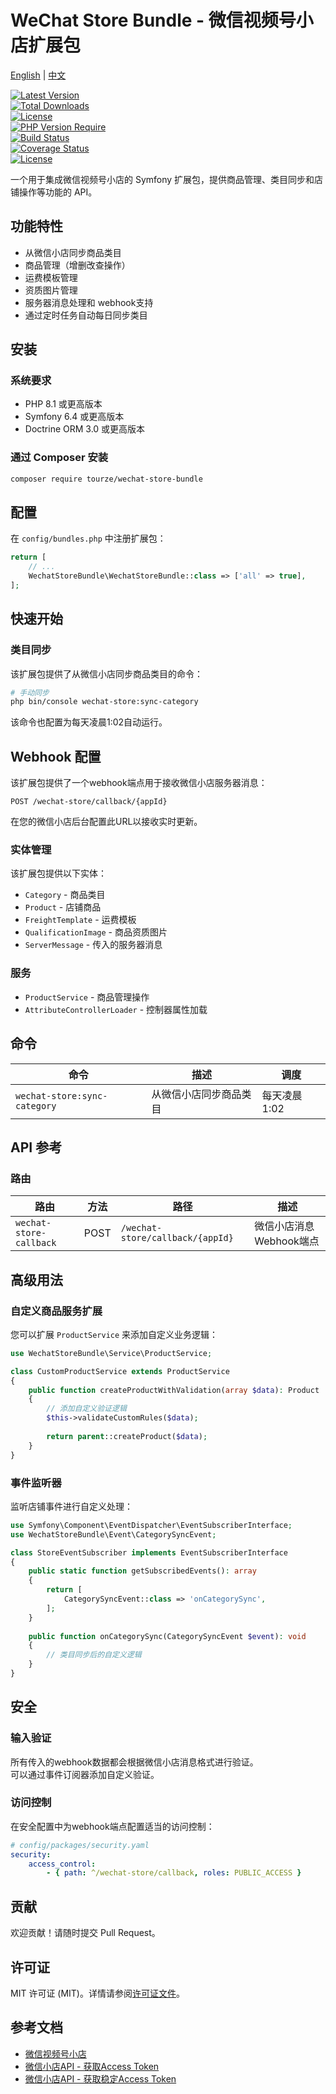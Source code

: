 # WeChat Store Bundle - 微信视频号小店扩展包

[English](README.md) | [中文](README.zh-CN.md)

[![Latest Version](https://img.shields.io/packagist/v/tourze/wechat-store-bundle.svg?style=flat-square)](https://packagist.org/packages/tourze/wechat-store-bundle)  
[![Total Downloads](https://img.shields.io/packagist/dt/tourze/wechat-store-bundle.svg?style=flat-square)](https://packagist.org/packages/tourze/wechat-store-bundle)  
[![License](https://img.shields.io/packagist/l/tourze/wechat-store-bundle.svg?style=flat-square)](https://packagist.org/packages/tourze/wechat-store-bundle)  
[![PHP Version Require](https://img.shields.io/packagist/php-v/tourze/wechat-store-bundle.svg?style=flat-square)](https://packagist.org/packages/tourze/wechat-store-bundle)  
[![Build Status](https://img.shields.io/github/actions/workflow/status/tourze/wechat-store-bundle/ci.yml?branch=main&style=flat-square)](https://github.com/tourze/wechat-store-bundle/actions)  
[![Coverage Status](https://img.shields.io/codecov/c/github/tourze/wechat-store-bundle?style=flat-square)](https://codecov.io/gh/tourze/wechat-store-bundle)  
[![License](https://img.shields.io/badge/License-MIT-blue.svg?style=flat-square)](LICENSE)

一个用于集成微信视频号小店的 Symfony 扩展包，提供商品管理、类目同步和店铺操作等功能的 API。

## 功能特性

- 从微信小店同步商品类目
- 商品管理（增删改查操作）
- 运费模板管理
- 资质图片管理
- 服务器消息处理和 webhook支持
- 通过定时任务自动每日同步类目

## 安装

### 系统要求

- PHP 8.1 或更高版本
- Symfony 6.4 或更高版本
- Doctrine ORM 3.0 或更高版本

### 通过 Composer 安装

```bash
composer require tourze/wechat-store-bundle
```

## 配置

在 `config/bundles.php` 中注册扩展包：

```php
return [
    // ...
    WechatStoreBundle\WechatStoreBundle::class => ['all' => true],
];
```

## 快速开始

### 类目同步

该扩展包提供了从微信小店同步商品类目的命令：

```bash
# 手动同步
php bin/console wechat-store:sync-category
```

该命令也配置为每天凌晨1:02自动运行。

## Webhook 配置

该扩展包提供了一个webhook端点用于接收微信小店服务器消息：

```text
POST /wechat-store/callback/{appId}
```

在您的微信小店后台配置此URL以接收实时更新。

### 实体管理

该扩展包提供以下实体：

- `Category` - 商品类目
- `Product` - 店铺商品
- `FreightTemplate` - 运费模板
- `QualificationImage` - 商品资质图片
- `ServerMessage` - 传入的服务器消息

### 服务

- `ProductService` - 商品管理操作
- `AttributeControllerLoader` - 控制器属性加载

## 命令

| 命令 | 描述 | 调度 |
|---------|-------------|-----------|
| `wechat-store:sync-category` | 从微信小店同步商品类目 | 每天凌晨1:02 |

## API 参考

### 路由

| 路由 | 方法 | 路径 | 描述 |
|-------|--------|------|-------------|
| `wechat-store-callback` | POST | `/wechat-store/callback/{appId}` | 微信小店消息Webhook端点 |

## 高级用法

### 自定义商品服务扩展

您可以扩展 `ProductService` 来添加自定义业务逻辑：

```php
use WechatStoreBundle\Service\ProductService;

class CustomProductService extends ProductService
{
    public function createProductWithValidation(array $data): Product
    {
        // 添加自定义验证逻辑
        $this->validateCustomRules($data);
        
        return parent::createProduct($data);
    }
}
```

### 事件监听器

监听店铺事件进行自定义处理：

```php
use Symfony\Component\EventDispatcher\EventSubscriberInterface;
use WechatStoreBundle\Event\CategorySyncEvent;

class StoreEventSubscriber implements EventSubscriberInterface
{
    public static function getSubscribedEvents(): array
    {
        return [
            CategorySyncEvent::class => 'onCategorySync',
        ];
    }
    
    public function onCategorySync(CategorySyncEvent $event): void
    {
        // 类目同步后的自定义逻辑
    }
}
```

## 安全

### 输入验证

所有传入的webhook数据都会根据微信小店消息格式进行验证。  
可以通过事件订阅器添加自定义验证。

### 访问控制

在安全配置中为webhook端点配置适当的访问控制：

```yaml
# config/packages/security.yaml
security:
    access_control:
        - { path: ^/wechat-store/callback, roles: PUBLIC_ACCESS }
```

## 贡献

欢迎贡献！请随时提交 Pull Request。

## 许可证

MIT 许可证 (MIT)。详情请参阅[许可证文件](LICENSE)。

## 参考文档

- [微信视频号小店](https://channels.weixin.qq.com/shop)
- [微信小店API - 获取Access Token](https://developers.weixin.qq.com/doc/channels/API/basics/getaccesstoken.html)
- [微信小店API - 获取稳定Access Token](https://developers.weixin.qq.com/doc/store/API/basics/getStableAccessToken.html)
